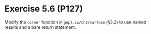 # Exercise 5.6 (P127)

Modify the `corner` function in `gopl.io/ch3/surface` (§3.2) to use named results and a bare return statement.

